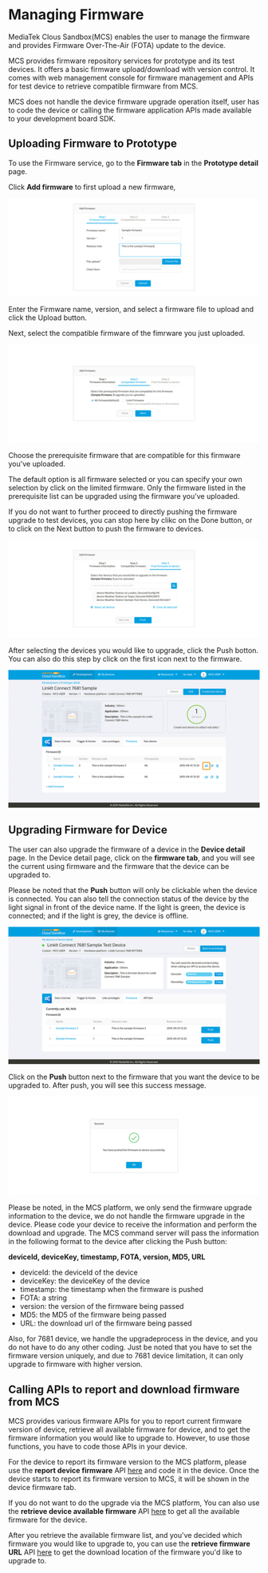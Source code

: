 # Managing Firmware

MediaTek Clous Sandbox(MCS) enables the user to manage the firmware and provides Firmware Over-The-Air (FOTA) update to the device.

MCS provides firmware repository services for prototype and its test devices. It offers a basic firmware upload/download with version control. It comes with web management console for firmware management and APIs for test device to retrieve compatible firmware from MCS.

MCS does not handle the device firmware upgrade operation itself, user has to code the device or calling the firmware application APIs made available to your development board SDK.

## Uploading Firmware to Prototype

To use the Firmware service, go to the **Firmware tab** in the **Prototype detail** page.

Click **Add firmware** to first upload a new firmware,

![](../images/Firmware/img_firmware_01.png)

Enter the Firmware name, version, and select a firmware file to upload and click the Upload button.

Next, select the compatible firmware of the fimrware you just uploaded.

![](../images/Firmware/img_firmware_02.png)

Choose the prerequisite firmware that are compatible for this firmware you've uploaded.

The default option is all firmware selected or you can specify your own selection by click on the limited firmware. Only the firmware listed in the prerequisite list can be upgraded using the firmware you've uploaded.

If you do not want to further proceed to directly pushing the firmware upgrade to test devices, you can stop here by clikc on the Done button, or to click on the Next button to push the firmware to devices.

![](../images/Firmware/img_firmware_03.png)

After selecting the devices you would like to upgrade, click the Push botton. You can also do this step by click on the first icon next to the firmware.

![](../images/Firmware/img_firmware_04.png)

## Upgrading Firmware for Device

The user can also upgrade the firmware of a device in the **Device detail** page. In the Device detail page, click on the **firmware tab**, and you will see the current using firmware and the firmware that the device can be upgraded to.

Please be noted that the **Push** button will only be clickable when the device is connected. You can also tell the connection status of the device by the light signal in front of the device name. If the light is green, the device is connected; and if the light is grey, the device is offline.

![](../images/Firmware/img_firmware_05.png)

Click on the **Push** button next to the firmware that you want the device to be upgraded to. After push, you will see this success message.

![](../images/Firmware/img_firmware_06.png)

Please be noted, in the MCS platform, we only send the firmware upgrade information to the device, we do not handle the firmware upgrade in the device. Please code your device to receive the information and perform the download and upgrade. The MCS command server will pass the information in the following format to the device after clicking the Push button:

**deviceId, deviceKey, timestamp, FOTA, version, MD5, URL**

* deviceId: the deviceId of the device
* deviceKey: the deviceKey of the device
* timestamp: the timestamp when the firmware is pushed
* FOTA: a string
* version: the version of the firmware being passed
* MD5: the MD5 of the firmware being passed
* URL: the download url of the firmware being passed


Also, for 7681 device, we handle the upgradeprocess in the device, and you do not have to do any other coding. Just be noted that you have to set the firmware version uniquely, and due to 7681 device limitation, it can only upgrade to firmware with higher version.

## Calling APIs to report and download firmware from MCS

MCS provides various firmware APIs for you to report current firmware version of device, retrieve all available firmware for device, and to get the firmware information you would like to upgrade to. However, to use those functions, you have to code those APIs in your device.

For the device to report its firmware version to the MCS platform, please use the **report device firmware** API [here](https://mcs.mediatek.com/resources/latest/api_references/) and code it in the device. Once the device starts to report its firmware version to MCS, it will be shown in the device firmware tab.

If you do not want to do the upgrade via the MCS platform, You can also use the **retrieve device available firmware** API [here](https://mcs.mediatek.com/resources/latest/api_references/) to get all the available firmware for the device.

After you retrieve the available firmware list, and you've decided which firmware you would like to upgrade to, you can use the **retrieve firmware URL** API [here](https://mcs.mediatek.com/resources/latest/api_references/) to get the download location of the firmware you'd like to upgrade to.





